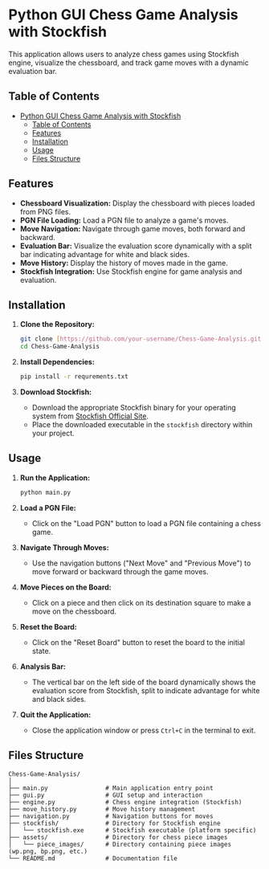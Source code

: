 # Python GUI Chess Game Analysis with Stockfish

This application allows users to analyze chess games using Stockfish engine, visualize the chessboard, and track game moves with a dynamic evaluation bar.

## Table of Contents

- [Python GUI Chess Game Analysis with Stockfish](#python-gui-chess-game-analysis-with-stockfish)
  - [Table of Contents](#table-of-contents)
  - [Features](#features)
  - [Installation](#installation)
  - [Usage](#usage)
  - [Files Structure](#files-structure)

## Features

- **Chessboard Visualization:** Display the chessboard with pieces loaded from PNG files.
- **PGN File Loading:** Load a PGN file to analyze a game's moves.
- **Move Navigation:** Navigate through game moves, both forward and backward.
- **Evaluation Bar:** Visualize the evaluation score dynamically with a split bar indicating advantage for white and black sides.
- **Move History:** Display the history of moves made in the game.
- **Stockfish Integration:** Use Stockfish engine for game analysis and evaluation.

## Installation

1. **Clone the Repository:**
   ```bash
   git clone [https://github.com/your-username/Chess-Game-Analysis.git](https://github.com/mominalix/Python-GUI-Chess-Game-Analysis-with-Stockfish.git)
   cd Chess-Game-Analysis
   ```

2. **Install Dependencies:**
   ```bash
   pip install -r requrements.txt
   ```

3. **Download Stockfish:**
   - Download the appropriate Stockfish binary for your operating system from [Stockfish Official Site](https://stockfishchess.org/download/).
   - Place the downloaded executable in the `stockfish` directory within your project.

## Usage

1. **Run the Application:**
   ```bash
   python main.py
   ```

2. **Load a PGN File:**
   - Click on the "Load PGN" button to load a PGN file containing a chess game.

3. **Navigate Through Moves:**
   - Use the navigation buttons ("Next Move" and "Previous Move") to move forward or backward through the game moves.

4. **Move Pieces on the Board:**
   - Click on a piece and then click on its destination square to make a move on the chessboard.

5. **Reset the Board:**
   - Click on the "Reset Board" button to reset the board to the initial state.

6. **Analysis Bar:**
   - The vertical bar on the left side of the board dynamically shows the evaluation score from Stockfish, split to indicate advantage for white and black sides.

7. **Quit the Application:**
   - Close the application window or press `Ctrl+C` in the terminal to exit.

## Files Structure

```
Chess-Game-Analysis/
│
├── main.py                # Main application entry point
├── gui.py                 # GUI setup and interaction
├── engine.py              # Chess engine integration (Stockfish)
├── move_history.py        # Move history management
├── navigation.py          # Navigation buttons for moves
├── stockfish/             # Directory for Stockfish engine
│   └── stockfish.exe      # Stockfish executable (platform specific)
├── assets/                # Directory for chess piece images
│   └── piece_images/      # Directory containing piece images (wp.png, bp.png, etc.)
└── README.md              # Documentation file
```

